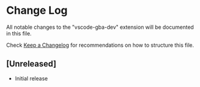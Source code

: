 # Change Log

All notable changes to the "vscode-gba-dev" extension will be documented in this file.

Check [Keep a Changelog](http://keepachangelog.com/) for recommendations on how to structure this file.

## [Unreleased]

- Initial release